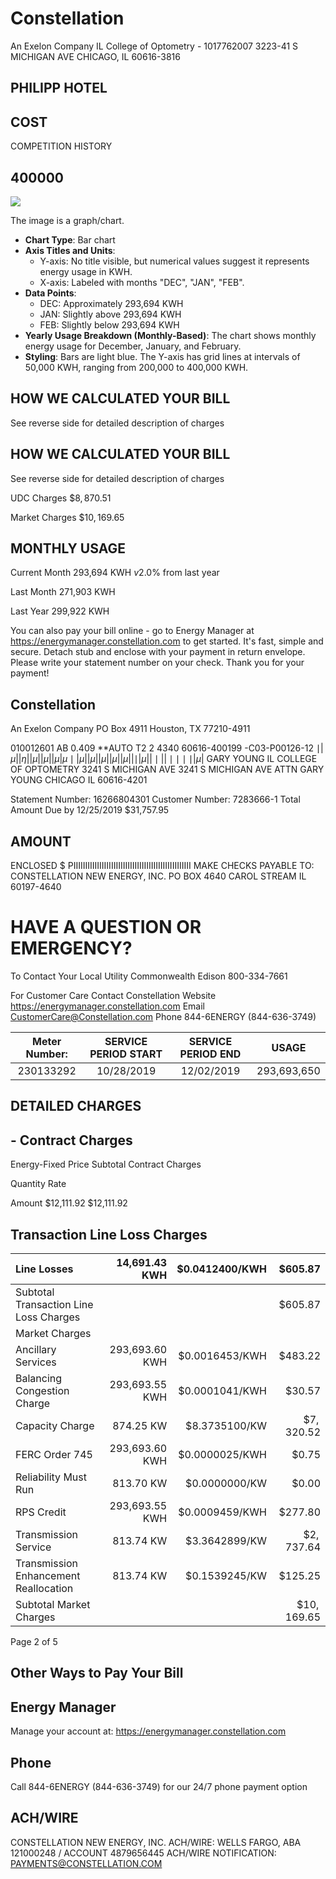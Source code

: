 # Constellation 

An Exelon Company
IL College of Optometry - 1017762007
3223-41 S MICHIGAN AVE
CHICAGO, IL 60616-3816

## PHILIPP HOTEL

## COST

COMPETITION HISTORY

## 400000

![](images/img-0.jpeg)

The image is a graph/chart.

- **Chart Type**: Bar chart
- **Axis Titles and Units**:
  - Y-axis: No title visible, but numerical values suggest it represents energy usage in KWH.
  - X-axis: Labeled with months "DEC", "JAN", "FEB".
- **Data Points**:
  - DEC: Approximately 293,694 KWH
  - JAN: Slightly above 293,694 KWH
  - FEB: Slightly below 293,694 KWH
- **Yearly Usage Breakdown (Monthly-Based)**: The chart shows monthly energy usage for December, January, and February.
- **Styling**: Bars are light blue. The Y-axis has grid lines at intervals of 50,000 KWH, ranging from 200,000 to 400,000 KWH.

## HOW WE CALCULATED YOUR BILL

See reverse side for detailed description of charges

## HOW WE CALCULATED YOUR BILL

See reverse side for detailed description of charges

UDC Charges
$\$ 8,870.51$

Market Charges
$\$ 10,169.65$

## MONTHLY USAGE

Current Month 293,694 KWH
$v 2.0 \%$ from last year

Last Month
271,903
KWH

Last Year
299,922
KWH

You can also pay your bill online - go to Energy Manager at https://energymanager.constellation.com to get started. It's fast, simple and secure.
Detach stub and enclose with your payment in return envelope. Please write your statement number on your check. Thank you for your payment!

## Constellation

An Exelon Company
PO Box 4911
Houston, TX 77210-4911

010012601 AB 0.409 **AUTO T2 2 4340 60616-400199 -C03-P00126-12
$\mid|\mu||\eta||\mu||\mu||\mu| \mu \mid|\mu||\mu||\mu||\mu||\mu||\mid|\mu||\mid||\mid \mid \mid \mid|\mu|$
GARY YOUNG
IL COLLEGE OF OPTOMETRY
3241 S MICHIGAN AVE
3241 S MICHIGAN AVE
ATTN GARY YOUNG
CHICAGO IL 60616-4201

Statement Number: 16266804301
Customer Number: 7283666-1
Total Amount Due by 12/25/2019 \$31,757.95

## AMOUNT

ENCLOSED
$\$$
PIIIIIIIIIIIIIIIIIIIIIIIIIIIIIIIIIIIIIIIIIIIIIIIIII
MAKE CHECKS PAYABLE TO:
CONSTELLATION NEW ENERGY, INC.
PO BOX 4640
CAROL STREAM IL 60197-4640

# HAVE A QUESTION OR EMERGENCY? 

To Contact Your Local Utility
Commonwealth Edison
800-334-7661

For Customer Care Contact Constellation
Website https://energymanager.constellation.com
Email CustomerCare@Constellation.com
Phone 844-6ENERGY (844-636-3749)

| Meter Number: | SERVICE PERIOD START | SERVICE PERIOD END | USAGE |
| :--: | :--: | :--: | :--: |
| 230133292 | 10/28/2019 | 12/02/2019 | 293,693,650 |

## DETAILED CHARGES

## - Contract Charges

Energy-Fixed Price
Subtotal Contract Charges

Quantity
Rate

Amount
$12,111.92
$12,111.92

## Transaction Line Loss Charges

| Line Losses | 14,691.43 KWH | $\$ 0.0412400 / \mathrm{KWH}$ | $\$ 605.87$ |
| :-- | --: | --: | --: |
| Subtotal Transaction Line Loss Charges |  |  | $\$ 605.87$ |
| Market Charges |  |  |  |
| Ancillary Services | 293,693.60 KWH | $\$ 0.0016453 / \mathrm{KWH}$ | $\$ 483.22$ |
| Balancing Congestion Charge | 293,693.55 KWH | $\$ 0.0001041 / \mathrm{KWH}$ | $\$ 30.57$ |
| Capacity Charge | 874.25 KW | $\$ 8.3735100 / \mathrm{KW}$ | $\$ 7,320.52$ |
| FERC Order 745 | 293,693.60 KWH | $\$ 0.0000025 / \mathrm{KWH}$ | $\$ 0.75$ |
| Reliability Must Run | 813.70 KW | $\$ 0.0000000 / \mathrm{KW}$ | $\$ 0.00$ |
| RPS Credit | 293,693.55 KWH | $\$ 0.0009459 / \mathrm{KWH}$ | $\$ 277.80$ |
| Transmission Service | 813.74 KW | $\$ 3.3642899 / \mathrm{KW}$ | $\$ 2,737.64$ |
| Transmission Enhancement Reallocation | 813.74 KW | $\$ 0.1539245 / \mathrm{KW}$ | $\$ 125.25$ |
| Subtotal Market Charges |  |  | $\$ 10,169.65$ |

Page 2 of 5

## Other Ways to Pay Your Bill

## Energy Manager

Manage your account at:
https://energymanager.constellation.com

## Phone

Call 844-6ENERGY (844-636-3749) for our 24/7 phone payment option

## ACH/WIRE

CONSTELLATION NEW ENERGY, INC. ACH/WIRE: WELLS FARGO, ABA 121000248 / ACCOUNT 4879656445
ACH/WIRE NOTIFICATION:
PAYMENTS@CONSTELLATION.COM
